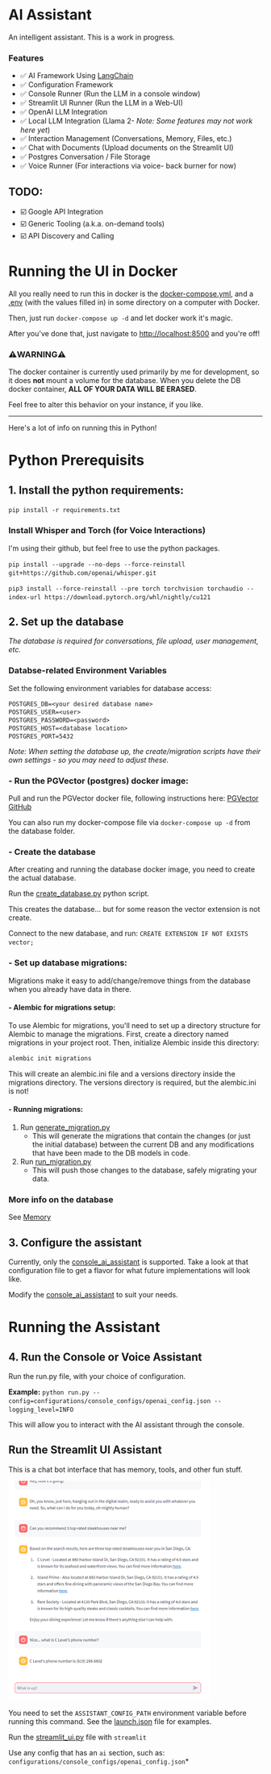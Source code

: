# AI Assistant
An intelligent assistant.  This is a work in progress.

### Features
- ✅ AI Framework Using [LangChain](https://www.langchain.com/)
- ✅ Configuration Framework
- ✅ Console Runner (Run the LLM in a console window)
- ✅ Streamlit UI Runner (Run the LLM in a Web-UI)
- ✅ OpenAI LLM Integration
- ✅ Local LLM Integration (Llama 2- *Note: Some features may not work here yet*)
- ✅ Interaction Management (Conversations, Memory, Files, etc.)
- ✅ Chat with Documents (Upload documents on the Streamlit UI)
- ✅ Postgres Conversation / File Storage
- ✅ Voice Runner (For interactions via voice- back burner for now)

## TODO:
- ☑️ Google API Integration
- ☑️ Generic Tooling (a.k.a. on-demand tools)
- ☑️ API Discovery and Calling

# Running the UI in Docker
All you really need to run this in docker is the [docker-compose.yml](docker-compose.yml), and a [.env](.env.template) (with the values filled in) in some directory on a computer with Docker.

Then, just run `docker-compose up -d` and let docker work it's magic.  

After you've done that, just navigate to [http://localhost:8500](http://localhost:8500) and you're off!

### ⚠️WARNING⚠️
The docker container is currently used primarily by me for development, so it does **not** mount a volume for the database.  When you delete the DB docker container, **ALL OF YOUR DATA WILL BE ERASED**.

Feel free to alter this behavior on your instance, if you like.

---
Here's a lot of info on running this in Python!

# Python Prerequisits

## 1. Install the python requirements:

`pip install -r requirements.txt`

### Install Whisper and Torch (for Voice Interactions)
I'm using their github, but feel free to use the python packages.

`pip install --upgrade --no-deps --force-reinstall git+https://github.com/openai/whisper.git`

`pip3 install --force-reinstall --pre torch torchvision torchaudio --index-url https://download.pytorch.org/whl/nightly/cu121`

## 2. Set up the database
*The database is required for conversations, file upload, user management, etc.*

### Databse-related Environment Variables

Set the following environment variables for database access:

```
POSTGRES_DB=<your desired database name>
POSTGRES_USER=<user>
POSTGRES_PASSWORD=<password>
POSTGRES_HOST=<database location>
POSTGRES_PORT=5432
```

*Note: When setting the database up, the create/migration scripts have their own settings - so you may need to adjust these.*

### - Run the PGVector (postgres) docker image:

Pull and run the PGVector docker file, following instructions here: [PGVector GitHub](https://github.com/pgvector/pgvector/tree/master#docker)

You can also run my docker-compose file via `docker-compose up -d` from the database folder.

### - Create the database
After creating and running the database docker image, you need to create the actual database.

Run the [create_database.py](src\db\database\create_database.py) python script.

This creates the database...  but for some reason the vector extension is not create.

Connect to the new database, and run: `CREATE EXTENSION IF NOT EXISTS vector;`

### - Set up database migrations:
Migrations make it easy to add/change/remove things from the database when you already have data in there. 

#### - Alembic for migrations setup:
To use Alembic for migrations, you'll need to set up a directory structure for Alembic to manage the migrations. First, create a directory named migrations in your project root. Then, initialize Alembic inside this directory:

``` bash
alembic init migrations
```
This will create an alembic.ini file and a versions directory inside the migrations directory.  The versions directory is required, but the alembic.ini is not!

#### - Running migrations:
1. Run [generate_migration.py](generate_migration.py)
   - This will generate the migrations that contain the changes (or just the initial database) between the current DB and any modifications that have been made to the DB models in code.
2. Run [run_migration.py](run_migration.py)
   - This will push those changes to the database, safely migrating your data.

### More info on the database
See [Memory](src\db\readme.md)

## 3. Configure the assistant
Currently, only the [console_ai_assistant](configurations\console_configs\console_ai_assistant.json) is supported.  Take a look at that configuration file to get a flavor for what future implementations will look like.

Modify the [console_ai_assistant](configurations\console_configs\console_ai_assistant.json) to suit your needs.

# Running the Assistant

## 4. Run the Console or Voice Assistant
Run the run.py file, with your choice of configuration.

**Example:**
`python run.py --config=configurations/console_configs/openai_config.json --logging_level=INFO`

This will allow you to interact with the AI assistant through the console.  

## Run the Streamlit UI Assistant
This is a chat bot interface that has memory, tools, and other fun stuff. 

![Streamlit UI](documentation/streamlit.png)

You need to set the `ASSISTANT_CONFIG_PATH` environment variable before running this command.  See the [launch.json](.vscode/launch.json) file for examples.

Run the [streamlit_ui.py](src/runners/ui/streamlit_ui.py) file with `streamlit`

Use any config that has an `ai` section, such as: `configurations/console_configs/openai_config.json`*
